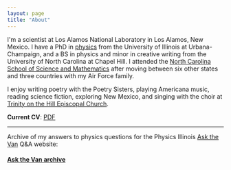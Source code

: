 ```yaml
---
layout: page
title: "About"
---
```


I'm a scientist at Los Alamos National Laboratory in Los Alamos, New Mexico. I have a PhD in [physics](http://research.physics.illinois.edu/QI/Photonics/) from the University of Illinois at Urbana-Champaign, and a BS in physics and minor in creative writing from the University of North Carolina at Chapel Hill. I attended the [North Carolina School of Science and Mathematics](http://ncssm.edu) after moving between six other states and three countries with my Air Force family.

I enjoy writing poetry with the Poetry Sisters, playing Americana music, reading science fiction, exploring New Mexico, and singing with the choir at [Trinity on the Hill Episcopal Church](http://latoth.org/).

**Current CV**: <a href="{{ site.baseurl }}/public/pdf/cv_external_2019-10.pdf">PDF</a>

<hr>

Archive of my answers to physics questions for the Physics Illinois [Ask the Van](http://van.physics.illinois.edu/qa/) Q&A website:

#### <a href="{{ site.baseurl }}/askthevan">Ask the Van archive</a>




